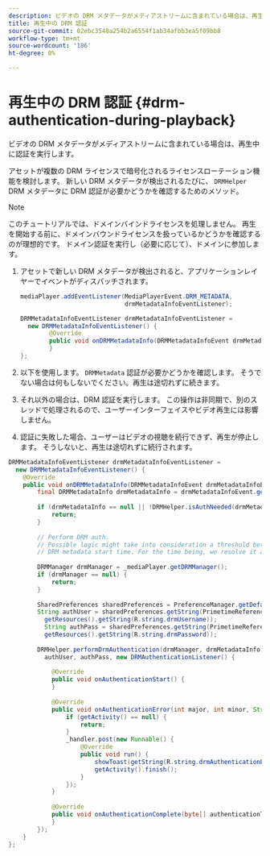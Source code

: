 ```yaml
---
description: ビデオの DRM メタデータがメディアストリームに含まれている場合は、再生中に認証を実行します。
title: 再生中の DRM 認証
source-git-commit: 02ebc3548a254b2a6554f1ab34afbb3ea5f09bb8
workflow-type: tm+mt
source-wordcount: '186'
ht-degree: 0%

---
```


# 再生中の DRM 認証 {#drm-authentication-during-playback}

ビデオの DRM メタデータがメディアストリームに含まれている場合は、再生中に認証を実行します。

アセットが複数の DRM ライセンスで暗号化されるライセンスローテーション機能を検討します。 新しい DRM メタデータが検出されるたびに、 `DRMHelper` DRM メタデータに DRM 認証が必要かどうかを確認するためのメソッド。

>[!NOTE]
>
>このチュートリアルでは、ドメインバインドライセンスを処理しません。 再生を開始する前に、ドメインバウンドライセンスを扱っているかどうかを確認するのが理想的です。 ドメイン認証を実行し（必要に応じて）、ドメインに参加します。

1. アセットで新しい DRM メタデータが検出されると、アプリケーションレイヤーでイベントがディスパッチされます。

   ```java
   mediaPlayer.addEventListener(MediaPlayerEvent.DRM_METADATA,  
                                drmMetadataInfoEventListener); 
   
   DRMMetadataInfoEventListener drmMetadataInfoEventListener =  
     new DRMMetadataInfoEventListener() { 
           @Override 
           public void onDRMMetadataInfo(DRMMetadataInfoEvent drmMetadataInfoEvent) { 
           } 
   };
   ```

1. 以下を使用します。 `DRMMetadata` 認証が必要かどうかを確認します。 そうでない場合は何もしないでください。再生は途切れずに続きます。
1. それ以外の場合は、DRM 認証を実行します。 この操作は非同期で、別のスレッドで処理されるので、ユーザーインターフェイスやビデオ再生には影響しません。
1. 認証に失敗した場合、ユーザーはビデオの視聴を続行できず、再生が停止します。 そうしないと、再生は途切れずに続行されます。

```java
DRMMetadataInfoEventListener drmMetadataInfoEventListener =  
  new DRMMetadataInfoEventListener() { 
    @Override 
    public void onDRMMetadataInfo(DRMMetadataInfoEvent drmMetadataInfoEvent) { 
        final DRMMetadataInfo drmMetadataInfo = drmMetadataInfoEvent.getDRMMetadataInfo(); 
 
        if (drmMetadataInfo == null || !DRMHelper.isAuthNeeded(drmMetadataInfo.getDRMMetadata())) { 
            return; 
        } 
 
        // Perform DRM auth. 
        // Possible logic might take into consideration a threshold between the current player time and the 
        // DRM metadata start time. For the time being, we resolve it as soon as we receive the DRM metadata. 
 
        DRMManager drmManager = _mediaPlayer.getDRMManager(); 
        if (drmManager == null) { 
            return; 
        } 
 
        SharedPreferences sharedPreferences = PreferenceManager.getDefaultSharedPreferences(getActivity()); 
        String authUser = sharedPreferences.getString(PrimetimeReference.SETTINGS_DRM_USERNAME,  
          getResources().getString(R.string.drmUsername)); 
          String authPass = sharedPreferences.getString(PrimetimeReference.SETTINGS_DRM_PASSWORD,  
          getResources().getString(R.string.drmPassword)); 
 
        DRMHelper.performDrmAuthentication(drmManager, drmMetadataInfo.getDRMMetadata(),  
          authUser, authPass, new DRMAuthenticationListener() { 
 
            @Override 
            public void onAuthenticationStart() { 
            } 
 
            @Override 
            public void onAuthenticationError(int major, int minor, String erroString, String serverErrorURL) { 
                if (getActivity() == null) { 
                    return; 
                } 
                _handler.post(new Runnable() { 
                    @Override 
                    public void run() { 
                        showToast(getString(R.string.drmAuthenticationError)); 
                        getActivity().finish(); 
                    } 
                }); 
            } 
 
            @Override 
            public void onAuthenticationComplete(byte[] authenticationToken) { 
            } 
        }); 
    } 
};
```
